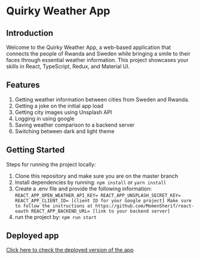 # Quirky Weather App

## Introduction

Welcome to the Quirky Weather App, a web-based application that connects the people of Rwanda and Sweden while bringing a smile to their faces through essential weather information. This project showcases your skills in React, TypeScript, Redux, and Material UI.

## Features
1. Getting weather information between cities from Sweden and Rwanda.
2. Getting a joke on the initial app load
3. Getting city images using Unsplash API
4. Logging in using google
5. Saving weather comparison to a backend server
6. Switching between dark and light theme

## Getting Started
Steps for running the project locally:
1. Clone this repository and make sure you are on the master branch
2. Install dependencies by running: ``npm install`` or ``yarn install``
3. Create a .env file and provide the following information: 
  ``
  REACT_APP_OPEN_WEATHER_API_KEY=
  REACT_APP_UNSPLASH_SECRET_KEY=
  REACT_APP_CLIENT_ID= [client ID for your Google project] Make sure to follow the instructions at https://github.com/MomenSherif/react-oauth
  REACT_APP_BACKEND_URL= [link to your backend server]
   ``
5. run the project by: ``npm run start``

## Deployed app
[Click here to check the deployed version of the app](https://quirky-weather-app.netlify.app)
